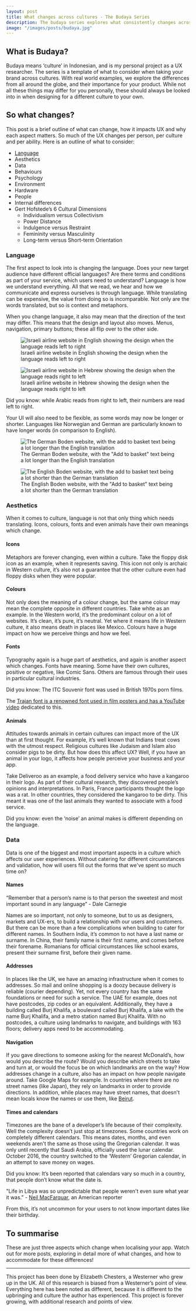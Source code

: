```yaml
---
layout: post
title: What changes across cultures - The Budaya Series 
description: The budaya series explores what consistently changes across cultures and how this impacts our UX. Here, we take a look at a high level list of just what aspects of a culture need to be considered when you localise digital services.
image: "/images/posts/budaya.jpg"
---
```

## What is Budaya?

Budaya means ‘culture’ in Indonesian, and is my personal project as a UX researcher. The series is a template of what to consider when taking your brand across cultures. With real world examples, we explore the differences from all around the globe, and their importance for your product. While not all these things may differ for you personally, these should always be looked into in when designing for a different culture to your own.

## So what changes?

This post is a brief outline of what can change, how it impacts UX and why each aspect matters. So much of the UX changes per person, per culture and per ability. Here is an outline of what to consider:

* [Language]
* Aesthetics
* Data
* Behaviours
* Psychology
* Environment
* Hardware
* People
* Internal differences
* Gert Hofstede’s 6 Cultural Dimensions
    * Individualism versus Collectivism
    * Power Distance
    * Indulgence versus Restraint
    * Femininity versus Masculinity
    * Long-term versus Short-term Orientation

### Language

The first aspect to look into is changing the language. Does your new target audience have different official languages? Are there terms and conditions as part of your service, which users need to understand? Language is how we understand everything. All that we read, we hear and how we communicate and express ourselves is through language. While translating can be expensive, the value from doing so is incomparable. Not only are the words translated, but so is context and metaphors. 

When you change language, it also may mean that the direction of the text may differ. This means that the design and layout also moves. Menus, navigation, primary buttons; these all flip over to the other side.

<figure class="text-center">
	<img src="/images/posts/budaya/intro/english-airline.png" alt="Israeli airline website in English showing the design when the language reads left to right" class="large position central">
	<figcaption>Israeli airline website in English showing the design when the language reads left to right</figcaption>
</figure>
<figure class="text-center">
	<img src="/images/posts/budaya/intro/hebrew-airline.png" alt="Israeli airline website in Hebrew showing the design when the language reads right to left" class="large position central">
	<figcaption>Israeli airline website in Hebrew showing the design when the language reads right to left</figcaption>
</figure>

<span class="emphasise">Did you know: while Arabic reads from right to left, their numbers are read left to right.</span>

Your UI will also need to be flexible, as some words may now be longer or shorter. Languages like Norwegian and German are particularly known to have longer words (in comparison to English).

<figure class="text-center">
	<img src="/images/posts/budaya/intro/german.png" alt="The German Boden website, with the add to basket text being a lot longer than the English translation" class="medium position central">
	<figcaption>The German Boden website, with the "Add to basket" text being a lot longer than the English translation</figcaption>
</figure>
<figure class="text-center">
	<img src="/images/posts/budaya/intro/english.png" alt="The English Boden website, with the add to basket text being a lot shorter than the German translation" class="medium position central">
	<figcaption>The English Boden website, with the "Add to basket" text being a lot shorter than the German translation</figcaption>
</figure>

### Aesthetics

When it comes to culture, language is not that only thing which needs translating. Icons, colours, fonts and even animals have their own meanings which change. 

#### Icons

Metaphors are forever changing, even within a culture. Take the floppy disk icon as an example, when it represents saving. This icon not only is archaic in Western culture, it’s also not a guarantee that the other culture even had floppy disks when they were popular.

#### Colours

Not only does the meaning of a colour change, but the same colour may mean the complete opposite in different countries. Take white as an example. In the Western world, it’s the predominant colour on a lot of websites. It’s clean, it’s pure, it’s neutral. Yet where it means life in Western culture, it also means death in places like Mexico. Colours have a huge impact on how we perceive things and how we feel. 

#### Fonts

Typography again is a huge part of aesthetics, and again is another aspect which changes. Fonts have meaning. Some have their own cultures, positive or negative, like Comic Sans. Others are famous through their uses in particular cultural industries.

<span class="emphasise">Did you know: The ITC Souvenir font was used in British 1970s porn films.</span>

<span class="emphasise">The [Trajan font is a renowned font used in film posters and has a YouTube video] dedicated to this.</span>

#### Animals

Attitudes towards animals in certain cultures can impact more of the UX than at first thought. For example, it’s well known that Indians treat cows with the utmost respect. Religious cultures like Judaism and Islam also consider pigs to be dirty. But how does this affect UX? Well, if you have an animal in your logo, it affects how people perceive your business and your app. 

Take Deliveroo as an example, a food delivery service who have a kangaroo in their logo. As part of their cultural research, they discovered people’s opinions and interpretations. In Paris, France participants thought the logo was a rat. In other countries, they considered the kangaroo to be dirty. This meant it was one of the last animals they wanted to associate with a food service. 

<span class="emphasise">Did you know: even the ‘noise’ an animal makes is different depending on the language.</span>

### Data
Data is one of the biggest and most important aspects in a culture which affects our user experiences. Without catering for different circumstances and validation, how will users fill out the forms that we've spent so much time on? 

#### Names

<span class="sidenote">“Remember that a person’s name is to that person the sweetest and most important sound in any language” - Dale Carnegie</span>

Names are so important, not only to someone, but to us as designers, markets and UX-ers, to build a relationship with our users and customers. But there can be more than a few complications when building to cater for different names. In Southern India, it’s common to not have a last name or surname. In China, their family name is their first name, and comes before their forename. Romanians for official circumstances like school exams, present their surname first, before their given name.

#### Addresses

In places like the UK, we have an amazing infrastructure when it comes to addresses. So mail and online shopping is a doozy because delivery is reliable (courier depending). Yet, not every country has the same foundations or need for such a service. The UAE for example, does not have postcodes, zip codes or an equivalent. Additionally, they have a building called Burj Khalifa, a boulevard called Burj Khalifa, a lake with the name Burj Khalifa, and a metro station named Burj Khalifa. With no postcodes, a culture using landmarks to navigate, and buildings with 163 floors; delivery apps need to be accommodating.

#### Navigation

If you gave directions to someone asking for the nearest McDonald’s, how would you describe the route? Would you describe which streets to take and turn at, or would the focus be on which landmarks are on the way? How addresses change in a culture, also has an impact on how people navigate around. Take Google Maps for example. In countries where there are no street names (like Japan), they rely on landmarks in order to provide directions. In addition, while places may have street names, that doesn't mean locals know the names or use them, like [Beirut]. 

#### Times and calendars

Timezones are the bane of a developer’s life because of their complexity. Well the complexity doesn’t just stop at timezones. Some countries work on completely different calendars. This means dates, months, and even weekends aren't the same as those using the Gregorian calendar. It was only until recently that Saudi Arabia, officially used the lunar calendar. October 2016, the country switched to the ‘Western’ Gregorian calendar, in an attempt to save money on wages. 

<span class="emphasise">Did you know: It’s been reported that calendars vary so much in a country, that people don’t know what the date is.</span>

<span class="sidenote">"Life in Libya was so unpredictable that people weren't even sure what year it was.” - [Neil MacFarquar], an American reporter</span>

From this, it’s not uncommon for your users to not know important dates like their birthday. 

## To summarise

These are just three aspects which change when localising your app. Watch out for more posts, exploring in detail more of what changes, and how to accommodate for these differences!

<hr>

<p class="disclaimer">This project has been done by Elizabeth Chesters, a Westerner who grew up in the UK. All of this research is biased from a Westerner’s point of view. Everything here has been noted as different, because it is different to the upbringing and culture the author has experienced. This project is forever growing, with additional research and points of view.</p>



[Language]:/2016/04/26/budaya-how-language-impacts-ux.html
[Trajan font is a renowned font used in film posters and has a YouTube video]:https://www.youtube.com/watch?v=t87QKdOJNv8
[Beirut]:https://now.mmedia.me/lb/en/features/where_the_streets_have_no_names
[Neil MacFarquar]:https://en.wikipedia.org/wiki/Islamic_calendar#cite_note-MacFarquhar2010-60
